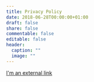 ```yaml
---
title: Privacy Policy
date: 2018-06-28T00:00:00+01:00
draft: false
share: false
commentable: false
editable: false
header:
  caption: ""
  image: ""
---
```


[I'm an external link](https://nerdheart101.github.io/writing-your-first-teleop-program/index.html)